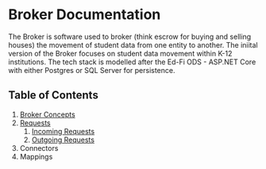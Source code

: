 # Broker Documentation

The Broker is software used to broker (think escrow for buying and selling houses) the movement of student data from one entity to another. The iniital version of the Broker focuses on student data movement within K-12 institutions. The tech stack is modelled after the Ed-Fi ODS - ASP.NET Core with either Postgres or SQL Server for persistence.

## Table of Contents
1. [Broker Concepts](concepts.md)
2. [Requests](requests.md)
    1. [Incoming Requests](incoming_requests.md)
    2. [Outgoing Requests](outgoing_requests.md)
3. Connectors
4. Mappings
